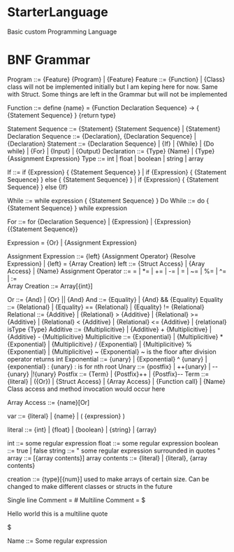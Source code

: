 # StarterLanguage
Basic custom Programming Language




# BNF Grammar

Program ::= {Feature} {Program} | {Feature}
Feature ::= {Function} | {Class}               class will not be implemented initially but I am keping here for now. Same with Struct. Some things are left in the Grammar but will not be implemented

             
Function ::= define {name} = {Function Declaration Sequence} -> { {Statement Sequence} } {return type}


Statement Sequence ::= {Statement} {Statement Sequence} | {Statement}
Declaration Sequence ::= {Declaration}, {Declaration Sequence} | {Declaration}
Statement ::= {Declaration Sequence} | {If} | {While} | {Do while} | {For} | {Input} | {Output}
Declaration ::= {Type} {Name} | {Type} {Assignment Expression}
Type ::= int | float | boolean | string | array


If ::= if {Expression} { {Statement Sequence} } | if {Expression} { {Statement Sequence} } else { {Statement Sequence} } | if {Expression} { {Statement Sequence} } else {If}

While ::= while expression { {Statement Sequence} }
Do While ::= do { {Statement Sequence} } while expression

For ::= for {Declaration Sequence} | {Expression} | {Expression} {{Statement Sequence}}


Expression = {Or} | {Assignment Expression}

Assignment Expression ::= {left} {Assignment Operator} {Resolve Expression} | {left} = {Array Creation}
left ::= {Struct Access} | {Aray Access} | {Name} 
Assignment Operator ::= = | *= | += | -= | \= | ~= | %= | ^= | :=     
Array Creation ::= Array[{int}]


Or ::= {And} | {Or} || {And}
And ::= {Equality} | {And} && {Equality}
Equality ::= {Relational} | {Equality} == {Relational} | {Equality} != {Relational}
Relational ::= {Additive} | {Relational} > {Additive} | {Relational} >= {Additive} | {Relational} < {Additive} | {Relational} <= {Additive} | {relational} isType {Type}
Additive ::= {Multiplicitive} | {Additive} + {Multiplicitive} | {Additive} - {Multiplicitive}
Multiplicitive ::= {Exponential} | {Multiplicitive} * {Exponential} | {Multiplicitive} / {Exponential} | {Multiplicitive} % {Exponential} | {Multiplicitive} ~ {Exponential}            ~ is the floor after division operator  returns int
Exponential ::= {unary} | {Exponential} ^ {unary} | {exponential} : {unary}    : is for nth root
Unary ::= {postfix} | ++{unary} | --{unary} |!{unary}
Postfix ::= {Term} | {Postfix}++ | {Postfix}--
Term ::= {literal} | ({Or}) | {Struct Access} | {Array Access} | {Function call} | {Name}           Class access and method invocation would occur here

Array Access ::= {name}[Or]


var ::= {literal} | {name} | ( {expression} )

literal ::= {int} | {float} | {boolean} | {string} | {array}


int ::= some regular expression
float ::= some regular expression
boolean ::= true | false
string ::= " some regular expression surrounded in quotes "
array ::= [{array contents}]
array contents ::= {literal} | {literal}, {array contents}

creation ::= {type}[{num}]       used to make arrays of certain size. Can be changed to make different classes or structs in the future

Single line Comment = #
Multiline Comment = 
$

Hello world this is a multiline quote

$
 



Name ::= Some regular expression

